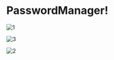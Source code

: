 # PasswordManager!

![1](https://user-images.githubusercontent.com/77675168/174444718-88a987ec-2698-484c-8007-d763284d6eb2.png)

![3](https://user-images.githubusercontent.com/77675168/174444724-8165a6ae-955d-4386-a847-7b721982b304.png)

![2](https://user-images.githubusercontent.com/77675168/174444723-d0ed3e0b-b4df-4828-8b23-65b609dc2301.png)
